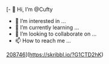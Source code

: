 [- 👋 Hi, I’m @Cufty
- 👀 I’m interested in ...
- 🌱 I’m currently learning ...
- 💞️ I’m looking to collaborate on ...
- 📫 How to reach me ...

<!---
Cufty/Cufty is a ✨ special ✨ repository because its `README.md` (this file) appears on your GitHub profile.
You can click the Preview link to take a look at your changes.
--->
[208746](https://skribbl.io/?G1CTD2hK)](https://skribbl.io/?G1CTD2hK)
